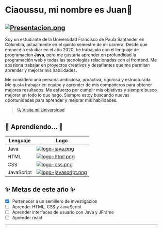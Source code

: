 # Ciaoussu, mi nombre es Juan👋
[![Presentacion.png](https://i.postimg.cc/tJf2NsSn/Presentacion.png)](https://postimg.cc/sGYYVgR3)  
---
Soy un estudiante de la Universidad Francisco de Paula Santander en Colombia, actualmente en el quinto semestre de mi carrera. Desde que empecé a estudiar en el año 2020, he trabajado con el lenguaje de programacion **Java**, pero me gustaría aprender en profundidad la programación web y todas las tecnologías relacionadas con el frontend. Me apasiona trabajar en proyectos creativos y desafiantes que me permitan aprender y mejorar mis habilidades.  

Me considero una persona ambiciosa, proactiva, rigurosa y estructurada. Me gusta trabajar en equipo y aprender de mis compañeros para obtener mejores resultados. Me esfuerzo por cumplir mis objetivos y siempre busco mejorar en todo lo que hago. Siempre estoy buscando nuevas oportunidades para aprender y mejorar mis habilidades.   
>[🔍 Visita mi Universidad ](https://ww2.ufps.edu.co/)  

## 🌱 Aprendiendo... 🌱

| Lenguaje   | Logo |
| ------------- | ------------- |
| Java          | [![logo-java.png](https://i.postimg.cc/kG4nLgQy/logo-java.png)](https://postimg.cc/ftGn9Zg3)|
| HTML          | [![logo-html.png](https://i.postimg.cc/wjsB6MSf/logo-html.png)](https://postimg.cc/pmRvCWVz)|
| CSS           | [![logo-css.png](https://i.postimg.cc/gJKJf7fG/logo-css.png)](https://postimg.cc/tZYp6Bqc)  |
| JavaScript    | [![logo-javascript.png](https://i.postimg.cc/BQ78Sdt6/logo-javascript.png)](https://postimg.cc/vc98X2rF)|
## ✨ Metas de este año ✨
- [x] Pertenecer a un semillero de investigacion 
- [ ] Aprender HTML, CSS y JavaScript
- [ ] Aprender interfaces de usuario con Java y JFrame 
- [ ] Aprender react 
---

<!--
**Arguellis17/arguellis17** is a ✨ _special_ ✨ repository because its `README.md` (this file) appears on your GitHub profile.

Here are some ideas to get you started:

- 🔭 I’m currently working on ...
- 🌱 I’m currently learning ...
- 👯 I’m looking to collaborate on ...
- 🤔 I’m looking for help with ...
- 💬 Ask me about ...
- 📫 How to reach me: ...
- 😄 Pronouns: ...
- ⚡ Fun fact: ...
-->
